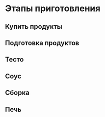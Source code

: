 # Этапы приготовления

## Купить продукты

## Подготовка продуктов

## Тесто

## Соус

## Сборка

## Печь
